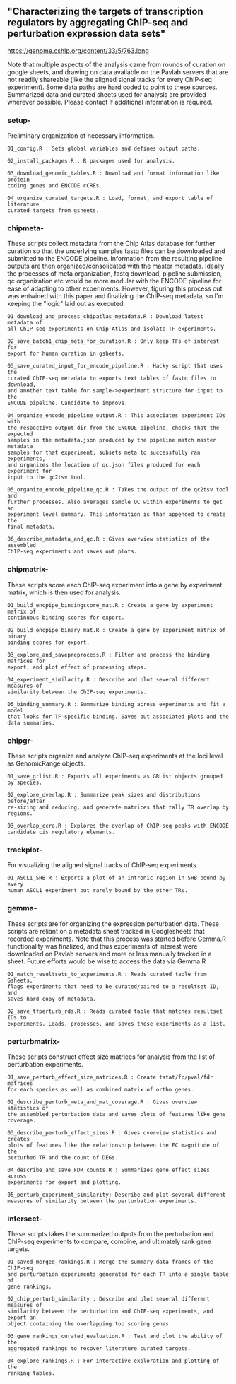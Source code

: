 ## "Characterizing the targets of transcription regulators by aggregating ChIP-seq and perturbation expression data sets"

<https://genome.cshlp.org/content/33/5/763.long>

Note that multiple aspects of the analysis came from rounds of curation on 
google sheets, and drawing on data available on the Pavlab servers that are not 
readily shareable (like the aligned signal tracks for every ChIP-seq experiment).
Some data paths are hard coded to point to these sources. Summarized data and 
curated sheets used for analysis are provided wherever possible. Please contact 
if additional information is required.

### setup-

Preliminary organization of necessary information.

    01_config.R : Sets global variables and defines output paths.

    02_install_packages.R : R packages used for analysis.

    03_download_genomic_tables.R : Download and format information like protein 
    coding genes and ENCODE cCREs.

    04_organize_curated_targets.R : Load, format, and export table of literature
    curated targets from gsheets.

### chipmeta-

These scripts collect metadata from the Chip Atlas database for further curation
so that the underlying samples fastq files can be downloaded and submitted to the
ENCODE pipeline. Information from the resulting pipeline outputs are then 
organized/consolidated with the master metadata. Ideally the processes of meta 
organization, fastq download, pipeline submission, qc organization etc would be 
more modular with the ENCODE pipeline for ease of adapting to other experiments.
However, figuring this process out was entwined with this paper and finalizing 
the ChIP-seq metadata, so I'm keeping the "logic" laid out as executed.

    01_download_and_process_chipatlas_metadata.R : Download latest metadata of 
    all ChIP-seq experiments on Chip Atlas and isolate TF experiments.

    02_save_batch1_chip_meta_for_curation.R : Only keep TFs of interest for 
    export for human curation in gsheets.

    03_save_curated_input_for_encode_pipeline.R : Hacky script that uses the 
    curated ChIP-seq metadata to exports text tables of fastq files to download, 
    and another text table for sample->experiment structure for input to the 
    ENCODE pipeline. Candidate to improve.

    04_organize_encode_pipeline_output.R : This associates experiment IDs with 
    the respective output dir from the ENCODE pipeline, checks that the expected
    samples in the metadata.json produced by the pipeline match master metadata 
    samples for that experiment, subsets meta to successfully ran experiments, 
    and organizes the location of qc.json files produced for each experiment for
    input to the qc2tsv tool.

    05_organize_encode_pipeline_qc.R : Takes the output of the qc2tsv tool and 
    further processes. Also averages sample QC within experiments to get an 
    experiment level summary. This information is than appended to create the 
    final metadata.

    06_describe_metadata_and_qc.R : Gives overview statistics of the assembled
    ChIP-seq experiments and saves out plots.

### chipmatrix-

These scripts score each ChIP-seq experiment into a gene by experiment matrix, 
which is then used for analysis.

    01_build_encpipe_bindingscore_mat.R : Create a gene by experiment matrix of 
    continuous binding scores for export.

    02_build_encpipe_binary_mat.R : Create a gene by experiment matrix of binary
    binding scores for export.

    03_explore_and_savepreprocess.R : Filter and process the binding matrices for
    export, and plot effect of processing steps.

    04_experiment_similarity.R : Describe and plot several different measures of 
    similarity between the ChIP-seq experiments.

    05_binding_summary.R : Summarize binding across experiments and fit a model 
    that looks for TF-specific binding. Saves out associated plots and the data summaries.

### chipgr-

These scripts organize and analyze ChIP-seq experiments at the loci level as
GenomicRange objects.

    01_save_grlist.R : Exports all experiments as GRList objects grouped by species.

    02_explore_overlap.R : Summarize peak sizes and distributions before/after 
    re-sizing and reducing, and generate matrices that tally TR overlap by regions.

    03_overlap_ccre.R : Explores the overlap of ChIP-seq peaks with ENCODE 
    candidate cis regulatory elements.

### trackplot-

For visualizing the aligned signal tracks of ChIP-seq experiments.

    01_ASCL1_SHB.R : Exports a plot of an intronic region in SHB bound by every 
    human ASCL1 experiment but rarely bound by the other TRs.

### gemma-

These scripts are for organizing the expression perturbation data. These scripts
are reliant on a metadata sheet tracked in Googlesheets that recorded 
experiments. Note that this process was started before Gemma.R functionality was
finalized, and thus experiments of interest were downloaded on Pavlab servers 
and more or less manually tracked in a sheet. Future efforts would be wise to 
access the data via Gemma.R

    01_match_resultsets_to_experiments.R : Reads curated table from Gsheets, 
    flags experiments that need to be curated/paired to a resultset ID, and 
    saves hard copy of metadata.

    02_save_tfperturb_rds.R : Reads curated table that matches resultset IDs to
    experiments. Loads, processes, and saves these experiments as a list.

### perturbmatrix-

These scripts construct effect size matrices for analysis from the list of 
perturbation experiments.

    01_save_perturb_effect_size_matrices.R : Create tstat/fc/pval/fdr matrices 
    for each species as well as combined matrix of ortho genes.

    02_describe_perturb_meta_and_mat_coverage.R : Gives overview statistics of 
    the assembled perturbation data and saves plots of features like gene coverage.

    03_describe_perturb_effect_sizes.R : Gives overview statistics and creates
    plots of features like the relationship between the FC magnitude of the 
    perturbed TR and the count of DEGs.

    04_describe_and_save_FDR_counts.R : Summarizes gene effect sizes across 
    experiments for export and plotting.

    05_perturb_experiment_similarity: Describe and plot several different 
    measures of similarity between the perturbation experiments.

### intersect-

These scripts takes the summarized outputs from the perturbation and ChIP-seq 
experiments to compare, combine, and ultimately rank gene targets.

    01_saved_merged_rankings.R : Merge the summary data frames of the ChIP-seq 
    and perturbation experiments generated for each TR into a single table of 
    gene rankings.

    02_chip_perturb_similarity : Describe and plot several different measures of
    similarity between the perturbation and ChIP-seq experiments, and export an 
    object containing the overlapping top scoring genes.

    03_gene_rankings_curated_evaluation.R : Test and plot the ability of the 
    aggregated rankings to recover literature curated targets.

    04_explore_rankings.R : For interactive exploration and plotting of the 
    ranking tables.
